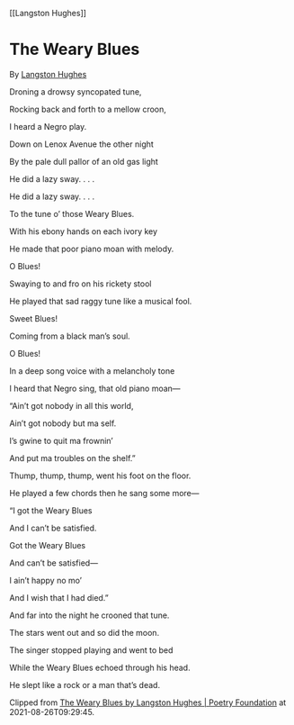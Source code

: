  
 
 [[Langston Hughes]]
 
 The Weary Blues
===============

By [Langston Hughes](https://www.poetryfoundation.org/poets/langston-hughes)

Droning a drowsy syncopated tune,  

Rocking back and forth to a mellow croon,  

I heard a Negro play.  

Down on Lenox Avenue the other night  

By the pale dull pallor of an old gas light  

He did a lazy sway. . . .  

He did a lazy sway. . . .  

To the tune o’ those Weary Blues.  

With his ebony hands on each ivory key  

He made that poor piano moan with melody.  

O Blues!  

Swaying to and fro on his rickety stool  

He played that sad raggy tune like a musical fool.  

Sweet Blues!  

Coming from a black man’s soul.  

O Blues!  

In a deep song voice with a melancholy tone  

I heard that Negro sing, that old piano moan—  

“Ain’t got nobody in all this world,  

Ain’t got nobody but ma self.  

I’s gwine to quit ma frownin’  

And put ma troubles on the shelf.”  

  

Thump, thump, thump, went his foot on the floor.  

He played a few chords then he sang some more—  

“I got the Weary Blues  

And I can’t be satisfied.  

Got the Weary Blues  

And can’t be satisfied—  

I ain’t happy no mo’  

And I wish that I had died.”  

And far into the night he crooned that tune.  

The stars went out and so did the moon.  

The singer stopped playing and went to bed  

While the Weary Blues echoed through his head.  

He slept like a rock or a man that’s dead.

Clipped from [The Weary Blues by Langston Hughes | Poetry Foundation](https://www.poetryfoundation.org/poems/47347/the-weary-blues) at 2021-08-26T09:29:45.